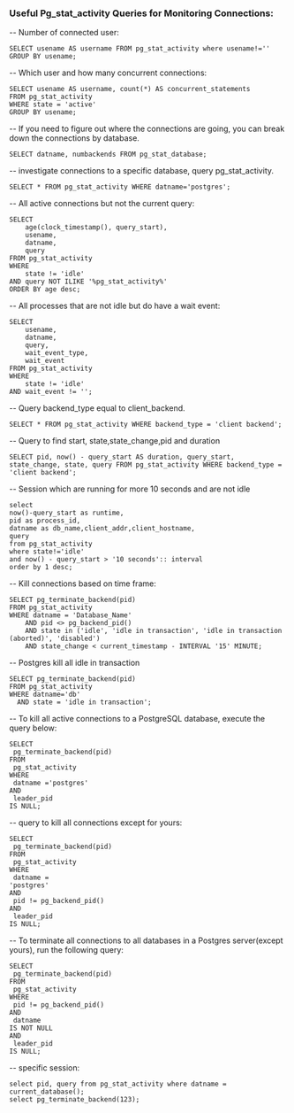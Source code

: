### Useful Pg_stat_activity Queries for Monitoring Connections:

-- Number of connected user:
```
SELECT usename AS username FROM pg_stat_activity where usename!=''  GROUP BY usename;
```
--  Which user and how many concurrent connections:
```
SELECT usename AS username, count(*) AS concurrent_statements
FROM pg_stat_activity
WHERE state = 'active'
GROUP BY usename;
```
-- If you need to figure out where the connections are going, you can break down
the connections by database.
```
SELECT datname, numbackends FROM pg_stat_database;
```

-- investigate connections to a specific database, query pg_stat_activity.
```
SELECT * FROM pg_stat_activity WHERE datname='postgres';
```
-- All active connections but not the current query:
```
SELECT
    age(clock_timestamp(), query_start),
    usename,
    datname,
    query
FROM pg_stat_activity
WHERE
    state != 'idle'
AND query NOT ILIKE '%pg_stat_activity%'
ORDER BY age desc;
```

-- All processes that are not idle but do have a wait event:
```
SELECT
    usename,
    datname,
    query,
    wait_event_type,
    wait_event
FROM pg_stat_activity
WHERE
    state != 'idle'
AND wait_event != '';
```
-- Query backend_type equal to client_backend.
```
SELECT * FROM pg_stat_activity WHERE backend_type = 'client backend';
```
-- Query to find start, state,state_change,pid and duration
```
SELECT pid, now() - query_start AS duration, query_start, state_change, state, query FROM pg_stat_activity WHERE backend_type = 'client backend';
```
-- Session which are running for more 10 seconds and are not idle
```
select
now()-query_start as runtime,
pid as process_id,
datname as db_name,client_addr,client_hostname,
query
from pg_stat_activity
where state!='idle'
and now() - query_start > '10 seconds':: interval
order by 1 desc;
```
-- Kill connections based on time frame:
```
SELECT pg_terminate_backend(pid)
FROM pg_stat_activity
WHERE datname = 'Database_Name'
	AND pid <> pg_backend_pid()
	AND state in ('idle', 'idle in transaction', 'idle in transaction (aborted)', 'disabled') 
	AND state_change < current_timestamp - INTERVAL '15' MINUTE;
```

-- Postgres kill all idle in transaction
```
SELECT pg_terminate_backend(pid) 
FROM pg_stat_activity 
WHERE datname='db'
  AND state = 'idle in transaction';
```

-- To kill all active connections to a PostgreSQL database, execute the query below:
```
SELECT
 pg_terminate_backend(pid)
FROM
 pg_stat_activity
WHERE
 datname ='postgres'
AND
 leader_pid 
IS NULL;
```
-- query to kill all connections except for yours:
```
SELECT
 pg_terminate_backend(pid)
FROM
 pg_stat_activity
WHERE
 datname = 
'postgres'
AND
 pid != pg_backend_pid()
AND
 leader_pid 
IS NULL;
```

-- To terminate all connections to all databases in a Postgres server(except yours), 
run the following query:
```
SELECT
 pg_terminate_backend(pid)
FROM
 pg_stat_activity
WHERE
 pid != pg_backend_pid()
AND
 datname 
IS NOT NULL
AND
 leader_pid 
IS NULL;
```
-- specific session:
```
select pid, query from pg_stat_activity where datname = current_database();
select pg_terminate_backend(123);
```
